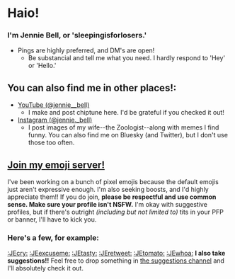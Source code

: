 # Haio!
### I'm Jennie Bell, or 'sleepingisforlosers.'
* Pings are highly preferred, and DM's are open!
	* Be substancial and tell me what you need. I hardly respond to 'Hey' or 'Hello.'

## You can also find me in other places!:
* [YouTube (@jennie__bell)](https://youtube.com/@jennie__bell)
	* I make and post chiptune here. I'd be grateful if you checked it out!
* [Instagram (@jennie._bell)](https://instagram.com/jennie._bell)
	* I post images of my wife--the Zoologist--along with memes I find funny.
You can also find me on Bluesky (and Twitter), but I don't use those too often.

## [Join my emoji server!](https://discord.gg/jb4b9gwWuH)
I've been working on a bunch of pixel emojis because the default emojis just aren't expressive enough. I'm also seeking boosts, and I'd highly appreciate them!!
If you do join, **please be respectful and use common sense. Make sure your profile isn't NSFW.** I'm okay with suggestive profiles, but if there's outright *(including but not limited to)* tits in your PFP or banner, I'll have to kick you.
### Here's a few, for example:
[:JEcry:](https://cdn.discordapp.com/emojis/1314431530713612350.png) [:JEexcuseme:](https://cdn.discordapp.com/emojis/1314578827791302747.png) [:JEtasty:](https://cdn.discordapp.com/emojis/1314781885301522482.png) [:JEretweet:](https://cdn.discordapp.com/emojis/1314769671005802587.png)
[:JEtomato:](https://cdn.discordapp.com/emojis/1314766349293195264.png) [:JEwhoa:](https://cdn.discordapp.com/emojis/1314579492190289971.png)
**I also take suggestions!!** Feel free to drop something in [the suggestions channel](https://discord.com/channels/1255693747488821318/1314719685773627552) and I'll absolutely check it out.